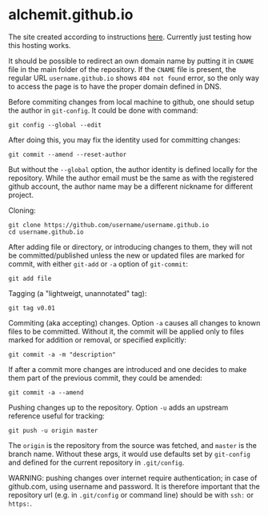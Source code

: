 # alchemit.github.io

The site created according to instructions
[here](https://pages.github.com/). Currently just testing how this
hosting works.

It should be possible to redirect an own domain name by putting it in `CNAME`
file in the main folder of the repository. If the `CNAME` file is present,
the regular URL `username.github.io` shows `404 not found` error, so the only
way to access the page is to have the proper domain defined in DNS.

Before commiting changes from local machine to github, one should setup
the author in `git-config`. It could be done with command:

    git config --global --edit

After doing this, you may fix the identity used for committing changes:

    git commit --amend --reset-author

But without the `--global` option, the author identity is defined locally for
the repository. While the author email must be the same as with the registered
github account, the author name may be a different nickname for different
project.

Cloning:
  
    git clone https://github.com/username/username.github.io
    cd username.github.io

After adding file or directory, or introducing changes to them, they will not
be committed/published unless the new or updated files are marked for commit,
with either `git-add` or `-a` option of `git-commit`:

    git add file

Tagging (a "lightweigt, unannotated" tag):

    git tag v0.01

Commiting (aka accepting) changes. Option `-a` causes all changes to known
files to be committed. Without it, the commit will be applied only to files
marked for addition or removal, or specified explicitly:

    git commit -a -m "description"

If after a commit more changes are introduced and one decides to make them part
of the previous commit, they could be amended:

    git commit -a --amend

Pushing changes up to the repository. Option `-u` adds an upstream reference
useful for tracking:

    git push -u origin master

The `origin` is the repository from the source was fetched, and `master` is the
branch name. Without these args, it would use defaults set by `git-config` and
defined for the current repository in `.git/config`.

WARNING: pushing changes over internet require authentication; in case of
github.com, using username and password. It is therefore important that the
repository url (e.g. in `.git/config` or command line) should be with `ssh:` or
`https:`.

<!--
vim: spelllang=en:et:ts=4:tw=79:ff=unix
-->
